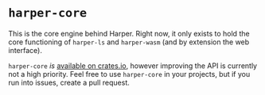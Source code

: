 # `harper-core`

This is the core engine behind Harper.
Right now, it only exists to hold the core functioning of `harper-ls` and `harper-wasm` (and by extension the web interface).

`harper-core` _is_ [available on crates.io](https://crates.io/crates/harper-core), however improving the API is currently not a high priority.
Feel free to use `harper-core` in your projects, but if you run into issues, create a pull request.
